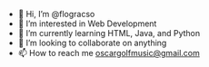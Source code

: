 - 👋 Hi, I’m @flogracso
- 👀 I’m interested in Web Development
- 🌱 I’m currently learning HTML, Java, and Python
- 💞️ I’m looking to collaborate on anything
- 📫 How to reach me oscargolfmusic@gmail.com

<!---
flogracso/flogracso is a ✨ special ✨ repository because its `README.md` (this file) appears on your GitHub profile.
You can click the Preview link to take a look at your changes.
--->
